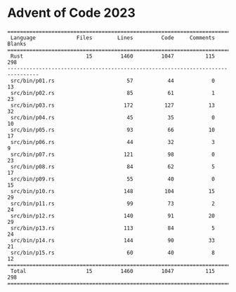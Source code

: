 # Advent of Code 2023

    ================================================================================
     Language             Files        Lines         Code     Comments       Blanks
    ================================================================================
     Rust                    15         1460         1047          115          298
    --------------------------------------------------------------------------------
     src/bin/p01.rs                       57           44            0           13
     src/bin/p02.rs                       85           61            1           23
     src/bin/p03.rs                      172          127           13           32
     src/bin/p04.rs                       45           35            0           10
     src/bin/p05.rs                       93           66           10           17
     src/bin/p06.rs                       44           32            3            9
     src/bin/p07.rs                      121           98            0           23
     src/bin/p08.rs                       84           62            5           17
     src/bin/p09.rs                       55           40            0           15
     src/bin/p10.rs                      148          104           15           29
     src/bin/p11.rs                       99           73            2           24
     src/bin/p12.rs                      140           91           20           29
     src/bin/p13.rs                      113           84            5           24
     src/bin/p14.rs                      144           90           33           21
     src/bin/p15.rs                       60           40            8           12
    ================================================================================
     Total                   15         1460         1047          115          298
    ================================================================================
